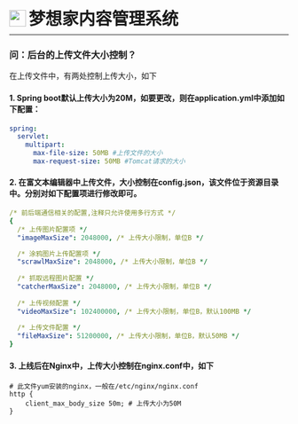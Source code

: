 <div style="display: flex;">
	<img src="https://oss.iteachyou.cc/logo.png" height="30" />
	<div style="margin-left: 5px; font-size: 30px; line-height: 30px; font-weight: bold;">梦想家内容管理系统</div>
</div>

----------
### 问：后台的上传文件大小控制？
在上传文件中，有两处控制上传大小，如下
#### 1. Spring boot默认上传大小为20M，如要更改，则在application.yml中添加如下配置：

```yaml
spring: 
  servlet:
    multipart:
      max-file-size: 50MB #上传文件的大小
      max-request-size: 50MB #Tomcat请求的大小
```
#### 2. 在富文本编辑器中上传文件，大小控制在config.json，该文件位于资源目录中。分别对如下配置项进行修改即可。

```yaml
/* 前后端通信相关的配置,注释只允许使用多行方式 */
{
  /* 上传图片配置项 */
  "imageMaxSize": 2048000, /* 上传大小限制，单位B */

  /* 涂鸦图片上传配置项 */
  "scrawlMaxSize": 2048000, /* 上传大小限制，单位B */
    
  /* 抓取远程图片配置 */
  "catcherMaxSize": 2048000, /* 上传大小限制，单位B */
    
  /* 上传视频配置 */
  "videoMaxSize": 102400000, /* 上传大小限制，单位B，默认100MB */
    
  /* 上传文件配置 */
  "fileMaxSize": 51200000, /* 上传大小限制，单位B，默认50MB */
}
```

#### 3. 上线后在Nginx中，上传大小控制在nginx.conf中，如下
```shell
# 此文件yum安装的nginx，一般在/etc/nginx/nginx.conf
http {
    client_max_body_size 50m; # 上传大小为50M
}
```
